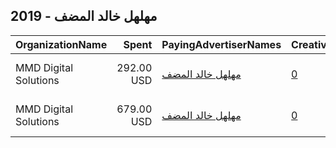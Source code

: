 ## 2019 - مهلهل خالد المضف 
|OrganizationName|Spent|PayingAdvertiserNames|CreativeUrls|Impressions|Genders|AgeBrackets|CountryCodes|BillingAddresses|CandidateBallotInformation|
|:---|---:|:---|:---|---:|:---|:---|:---|:---|:---|
|MMD Digital Solutions|292.00 USD|[مهلهل خالد المضف](2019/مهلهل_خالد_المضف.md)|[0](https://www.snap.com/political-ads/asset/5bf136a74239678e60c26604e5686021a597a9546c5134c0bab7b9a5f40cb709?mediaType=mp4)|207,743||21+|kuwait|"Wataniya Tower, 10th Floor, Fahad Al Salem Street,Dubai,35456,AE"||
|MMD Digital Solutions|679.00 USD|[مهلهل خالد المضف](2019/مهلهل_خالد_المضف.md)|[0](https://www.snap.com/political-ads/asset/5bf136a74239678e60c26604e5686021a597a9546c5134c0bab7b9a5f40cb709?mediaType=mp4)|466,902||18+|kuwait|"Wataniya Tower, 10th Floor, Fahad Al Salem Street,Dubai,35456,AE"||
